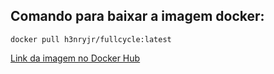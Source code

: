 ## Comando para baixar a imagem docker:

```
docker pull h3nryjr/fullcycle:latest
```

[Link da imagem no Docker Hub](https://hub.docker.com/repository/docker/h3nryjr/fullcycle/general)
